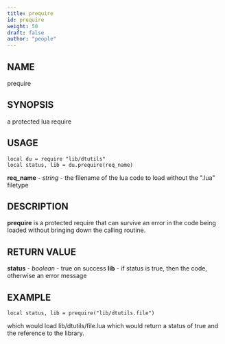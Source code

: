 ```yaml
---
title: prequire
id: prequire
weight: 50
draft: false
author: "people"
---
```

## NAME

prequire

## SYNOPSIS

a protected lua require

## USAGE
```
local du = require "lib/dtutils"
local status, lib = du.prequire(req_name)
```
**req_name** - _string_ - the filename of the lua code to load without the ".lua" filetype

## DESCRIPTION

**prequire** is a protected require that can survive an error in the code being loaded without
bringing down the calling routine.

## RETURN VALUE

**status** - _boolean_ - true on success
**lib** - if status is true, then the code, otherwise an error message

## EXAMPLE
```
local status, lib = prequire("lib/dtutils.file") 
```
which would load lib/dtutils/file.lua which 
would return a status of true and the reference to the library.
